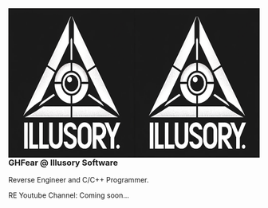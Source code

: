 <div style="overflow: auto;">
  <img src="https://github.com/GHFear/GHFear/blob/main/github_logo_2.png" alt="GitHub Logo" style="float: left; margin-right: 20px;" width="800" height="300">
  <div>
    <h3>GHFear @ Illusory Software</h3>
    <p>Reverse Engineer and C/C++ Programmer.</p>
    <p>RE Youtube Channel: Coming soon...</p>
  </div>
</div>
